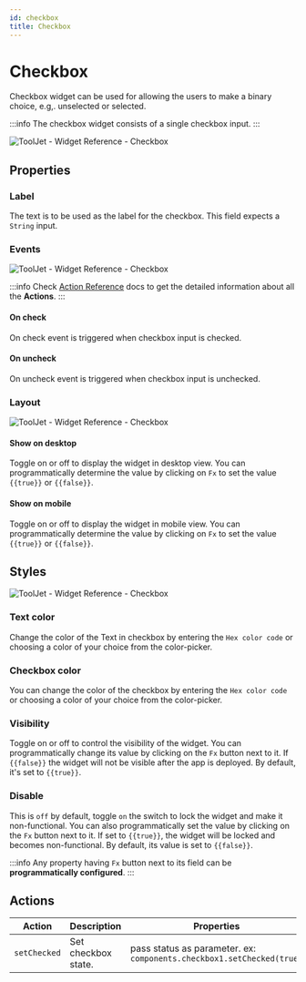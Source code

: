 ```yaml
---
id: checkbox
title: Checkbox
---
```

# Checkbox

Checkbox widget can be used for allowing the users to make a binary choice, e.g,. unselected or selected.

:::info
The checkbox widget consists of a single checkbox input.
:::

<div style={{textAlign: 'center'}}>

![ToolJet - Widget Reference - Checkbox](/img/widgets/checkbox/checkbox.gif)

</div>

## Properties

### Label

The text is to be used as the label for the checkbox. This field expects a `String` input.

### Events

<div style={{textAlign: 'center'}}>

![ToolJet - Widget Reference - Checkbox](/img/widgets/checkbox/events.png)

</div>

:::info
Check [Action Reference](/docs/actions/show-alert) docs to get the detailed information about all the **Actions**.
:::
#### On check

On check event is triggered when checkbox input is checked.
#### On uncheck

On uncheck event is triggered when checkbox input is unchecked.

### Layout

<div style={{textAlign: 'center'}}>

![ToolJet - Widget Reference - Checkbox](/img/widgets/checkbox/layout.png)

</div>

#### Show on desktop

Toggle on or off to display the widget in desktop view. You can programmatically determine the value by clicking on `Fx` to set the value `{{true}}` or `{{false}}`.
#### Show on mobile

Toggle on or off to display the widget in mobile view. You can programmatically determine the value by clicking on `Fx` to set the value `{{true}}` or `{{false}}`.

## Styles

<div style={{textAlign: 'center'}}>

![ToolJet - Widget Reference - Checkbox](/img/widgets/checkbox/styles.png)

</div>

### Text color

Change the color of the Text in checkbox by entering the `Hex color code` or choosing a color of your choice from the color-picker. 

### Checkbox color

You can change the color of the checkbox by entering the `Hex color code` or choosing a color of your choice from the color-picker.

### Visibility

Toggle on or off to control the visibility of the widget. You can programmatically change its value by clicking on the `Fx` button next to it. If `{{false}}` the widget will not be visible after the app is deployed. By default, it's set to `{{true}}`.

### Disable

This is `off` by default, toggle `on` the switch to lock the widget and make it non-functional. You can also programmatically set the value by clicking on the `Fx` button next to it. If set to `{{true}}`, the widget will be locked and becomes non-functional. By default, its value is set to `{{false}}`.

:::info
Any property having `Fx` button next to its field can be **programmatically configured**.
:::

## Actions

| Action      | Description | Properties |
| ----------- | ----------- | ------------------ |
| `setChecked` | Set checkbox state. | pass status as parameter. ex: `components.checkbox1.setChecked(true)` |